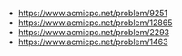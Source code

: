 - https://www.acmicpc.net/problem/9251
- https://www.acmicpc.net/problem/12865
- https://www.acmicpc.net/problem/2293
- https://www.acmicpc.net/problem/1463
